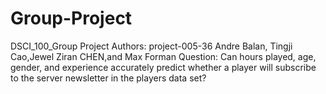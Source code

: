# Group-Project
DSCI_100_Group Project
Authors: project-005-36 Andre Balan, Tingji Cao,Jewel Ziran CHEN,and Max Forman
Question: Can hours played, age, gender, and experience accurately predict whether a player will subscribe to the server newsletter in the players data set?
